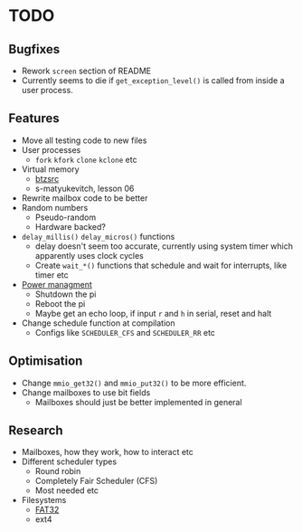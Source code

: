# TODO

## Bugfixes
- Rework `screen` section of README
- Currently seems to die if `get_exception_level()` is called from inside a user process.

## Features
- Move all testing code to new files
- User processes
	- `fork` `kfork` `clone` `kclone` etc
- Virtual memory
	- [btzsrc](https://github.com/bztsrc/raspi3-tutorial/tree/master/10_virtualmemory)
	- s-matyukevitch, lesson 06
- Rewrite mailbox code to be better
- Random numbers
	- Pseudo-random
	- Hardware backed?	
- `delay_millis()` `delay_micros()` functions
	- delay doesn't seem too accurate, currently using system timer which apparently uses clock cycles
	- Create `wait_*()` functions that schedule and wait for interrupts, like timer etc
- [Power managment](https://github.com/bztsrc/raspi3-tutorial/blob/master/08_power/power.c)
	- Shutdown the pi
	- Reboot the pi
	- Maybe get an echo loop, if input `r` and `h` in serial, reset and halt
- Change schedule function at compilation
	- Configs like `SCHEDULER_CFS` and `SCHEDULER_RR` etc

## Optimisation
- Change `mmio_get32()` and `mmio_put32()` to be more efficient.
- Change mailboxes to use bit fields
	- Mailboxes should just be better implemented in general

## Research
- Mailboxes, how they work, how to interact etc
- Different scheduler types
	- Round robin
	- Completely Fair Scheduler (CFS)
	- Most needed etc
- Filesystems
	- [FAT32](https://github.com/bztsrc/raspi3-tutorial/tree/master/0C_directory)
	- ext4
